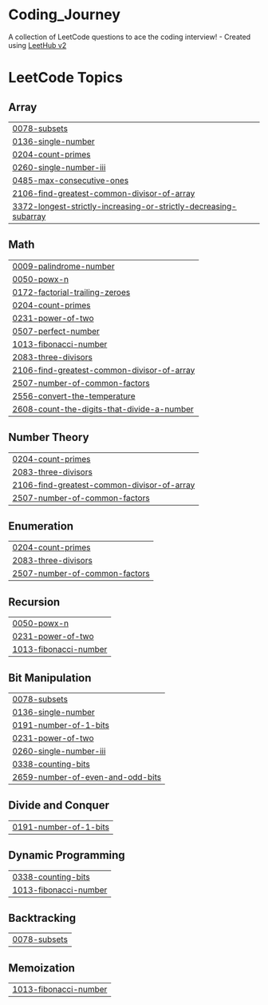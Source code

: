 # Coding_Journey
A collection of LeetCode questions to ace the coding interview! - Created using [LeetHub v2](https://github.com/arunbhardwaj/LeetHub-2.0)

<!---LeetCode Topics Start-->
# LeetCode Topics
## Array
|  |
| ------- |
| [0078-subsets](https://github.com/Aayush-1104/Coding_Journey/tree/master/0078-subsets) |
| [0136-single-number](https://github.com/Aayush-1104/Coding_Journey/tree/master/0136-single-number) |
| [0204-count-primes](https://github.com/Aayush-1104/Coding_Journey/tree/master/0204-count-primes) |
| [0260-single-number-iii](https://github.com/Aayush-1104/Coding_Journey/tree/master/0260-single-number-iii) |
| [0485-max-consecutive-ones](https://github.com/Aayush-1104/Coding_Journey/tree/master/0485-max-consecutive-ones) |
| [2106-find-greatest-common-divisor-of-array](https://github.com/Aayush-1104/Coding_Journey/tree/master/2106-find-greatest-common-divisor-of-array) |
| [3372-longest-strictly-increasing-or-strictly-decreasing-subarray](https://github.com/Aayush-1104/Coding_Journey/tree/master/3372-longest-strictly-increasing-or-strictly-decreasing-subarray) |
## Math
|  |
| ------- |
| [0009-palindrome-number](https://github.com/Aayush-1104/Coding_Journey/tree/master/0009-palindrome-number) |
| [0050-powx-n](https://github.com/Aayush-1104/Coding_Journey/tree/master/0050-powx-n) |
| [0172-factorial-trailing-zeroes](https://github.com/Aayush-1104/Coding_Journey/tree/master/0172-factorial-trailing-zeroes) |
| [0204-count-primes](https://github.com/Aayush-1104/Coding_Journey/tree/master/0204-count-primes) |
| [0231-power-of-two](https://github.com/Aayush-1104/Coding_Journey/tree/master/0231-power-of-two) |
| [0507-perfect-number](https://github.com/Aayush-1104/Coding_Journey/tree/master/0507-perfect-number) |
| [1013-fibonacci-number](https://github.com/Aayush-1104/Coding_Journey/tree/master/1013-fibonacci-number) |
| [2083-three-divisors](https://github.com/Aayush-1104/Coding_Journey/tree/master/2083-three-divisors) |
| [2106-find-greatest-common-divisor-of-array](https://github.com/Aayush-1104/Coding_Journey/tree/master/2106-find-greatest-common-divisor-of-array) |
| [2507-number-of-common-factors](https://github.com/Aayush-1104/Coding_Journey/tree/master/2507-number-of-common-factors) |
| [2556-convert-the-temperature](https://github.com/Aayush-1104/Coding_Journey/tree/master/2556-convert-the-temperature) |
| [2608-count-the-digits-that-divide-a-number](https://github.com/Aayush-1104/Coding_Journey/tree/master/2608-count-the-digits-that-divide-a-number) |
## Number Theory
|  |
| ------- |
| [0204-count-primes](https://github.com/Aayush-1104/Coding_Journey/tree/master/0204-count-primes) |
| [2083-three-divisors](https://github.com/Aayush-1104/Coding_Journey/tree/master/2083-three-divisors) |
| [2106-find-greatest-common-divisor-of-array](https://github.com/Aayush-1104/Coding_Journey/tree/master/2106-find-greatest-common-divisor-of-array) |
| [2507-number-of-common-factors](https://github.com/Aayush-1104/Coding_Journey/tree/master/2507-number-of-common-factors) |
## Enumeration
|  |
| ------- |
| [0204-count-primes](https://github.com/Aayush-1104/Coding_Journey/tree/master/0204-count-primes) |
| [2083-three-divisors](https://github.com/Aayush-1104/Coding_Journey/tree/master/2083-three-divisors) |
| [2507-number-of-common-factors](https://github.com/Aayush-1104/Coding_Journey/tree/master/2507-number-of-common-factors) |
## Recursion
|  |
| ------- |
| [0050-powx-n](https://github.com/Aayush-1104/Coding_Journey/tree/master/0050-powx-n) |
| [0231-power-of-two](https://github.com/Aayush-1104/Coding_Journey/tree/master/0231-power-of-two) |
| [1013-fibonacci-number](https://github.com/Aayush-1104/Coding_Journey/tree/master/1013-fibonacci-number) |
## Bit Manipulation
|  |
| ------- |
| [0078-subsets](https://github.com/Aayush-1104/Coding_Journey/tree/master/0078-subsets) |
| [0136-single-number](https://github.com/Aayush-1104/Coding_Journey/tree/master/0136-single-number) |
| [0191-number-of-1-bits](https://github.com/Aayush-1104/Coding_Journey/tree/master/0191-number-of-1-bits) |
| [0231-power-of-two](https://github.com/Aayush-1104/Coding_Journey/tree/master/0231-power-of-two) |
| [0260-single-number-iii](https://github.com/Aayush-1104/Coding_Journey/tree/master/0260-single-number-iii) |
| [0338-counting-bits](https://github.com/Aayush-1104/Coding_Journey/tree/master/0338-counting-bits) |
| [2659-number-of-even-and-odd-bits](https://github.com/Aayush-1104/Coding_Journey/tree/master/2659-number-of-even-and-odd-bits) |
## Divide and Conquer
|  |
| ------- |
| [0191-number-of-1-bits](https://github.com/Aayush-1104/Coding_Journey/tree/master/0191-number-of-1-bits) |
## Dynamic Programming
|  |
| ------- |
| [0338-counting-bits](https://github.com/Aayush-1104/Coding_Journey/tree/master/0338-counting-bits) |
| [1013-fibonacci-number](https://github.com/Aayush-1104/Coding_Journey/tree/master/1013-fibonacci-number) |
## Backtracking
|  |
| ------- |
| [0078-subsets](https://github.com/Aayush-1104/Coding_Journey/tree/master/0078-subsets) |
## Memoization
|  |
| ------- |
| [1013-fibonacci-number](https://github.com/Aayush-1104/Coding_Journey/tree/master/1013-fibonacci-number) |
<!---LeetCode Topics End-->